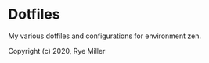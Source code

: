 Dotfiles
========

My various dotfiles and configurations for environment zen.

Copyright (c) 2020, Rye Miller
